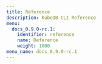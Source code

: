 ```yaml
---
title: Reference
description: KubeDB CLI Reference
menu:
  docs_0.9.0-rc.1:
    identifier: reference
    name: Reference
    weight: 1000
menu_name: docs_0.9.0-rc.1
---
```

